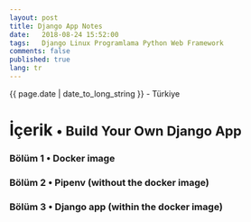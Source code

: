 ```yaml
---
layout: post
title: Django App Notes
date:   2018-08-24 15:52:00
tags:   Django Linux Programlama Python Web Framework
comments: false
published: true
lang: tr
---
```



<p class="meta">{{ page.date | date_to_long_string }} - Türkiye</p>

<style>
span {
    color:blue;
    cursor:pointer;
}
table {
    font-family: arial, sans-serif;
    border-collapse: collapse;
    width: 100%;
}

td, th {
    border: 1px solid #dddddd;
    text-align: left;
    padding: 8px;
}

tr:nth-child(even) {
    background-color: #dddddd;
}
</style>

<h1>İçerik <small>&bull; Build Your Own Django App</small></h1>

<h3><span onclick="show('Page1');"><a>Bölüm 1 &bull; Docker image</a></span></h3>
<h3><span onclick="show('Page2');"><a>Bölüm 2 &bull; Pipenv (without the docker image)</a></span></h3>
<h3><span onclick="show('Page3');"><a>Bölüm 3 &bull; Django app (within the docker image)</a></span></h3>
<br>

<div class="teaser clearfix"></div>

<div id="Page1" class="page" style="display:none">
<hr> 
/* docker kurulumunun denetlenmesi*/
<hr><br
<pre><code data-language='bash'>sudo systemctl status docker</code></pre>
<pre><code data-language='bash'>sudo systemctl enable docker</code></pre>
<pre><code data-language='bash'>sudo systemctl start docker</code></pre> 
<br><hr>
/* docker imajının indirilmesi*/
<hr><br

<p><code data-language='bash'>
sudo docker run --net="host" </code>
<code data-language='bash'>-v /home/$USER:/home/$USER</code> 
<code data-language='bash'>-v /var/cache/pisi/archives:/var/cache/pisi/archives</code> <code data-language='bash'>-v /var/cache/pisi/packages:/var/cache/pisi/packages</code> <code data-language='bash'>-itd --security-opt=seccomp:unconfined </code>
<code data-language='bash'>ertugerata/pisi-chroot-beta bash</code></p>
<hr>
 /* docker container çalıştırılması*/
<hr><br

<pre><code data-language='bash'>sudo docker ps</code></pre>
<pre><code data-language='bash'>sudo docker attach container_name</code></pre>
<br><hr>
 /* depo ve servislerin aktif hale getirilmesi*/
<hr><br

<pre><code data-language='bash'>pisi ar beta http://ciftlik.pisilinux.org/2.0-Beta.1/pisi-index.xml.xz</code></pre>
<p><code data-language='bash'>service dbus start && pisi it gawk --ignore-dependency && pisi ur && pisi up -dvsy && pisi it python-devel openssl-devel git pip nodejs -y</code></p>
<pre><code data-language='bash'>pisi it gawk --ignore-dependency</code></pre>
<br><hr>
 /* docker container silimi*/
<hr><br
<pre><code data-language='bash'>sudo docker stop container_name</code></pre>
<pre><code data-language='bash'>sudo docker rm container_name</code></pre>
</div>

<div class="teaser clearfix"></div>

<div id="Page2" class="page" style="display:none">
<pre><code data-language='bash'>pipenv install django==2.0.4</code></pre>
<pre><code data-language='bash'>pipenv shell</code></pre>
<pre><code data-language='bash'>git clone https://github.com/PrettyPrinted/weather_app_django_scotch.git</code></pre>
<pre><code data-language='bash'>cd weather_app_django_scotch/the_weather/</code></pre>
<pre><code data-language='bash'>python manage.py createsuperuser</code></pre>
<pre><code data-language='bash'>python manage.py runserver</code></pre>
</div>
 
<div class="teaser clearfix"></div>

<div id="Page3" class="page" style="display:none">
<pre><code data-language='bash'>pip install django==1.8</code></pre>
<pre><code data-language='bash'>pip install npm</code></pre>
<pre><code data-language='bash'>pip install --upgrade git+https://github.com/mysteryjeans/doorsale.git#egg=Doorsale</code></pre>
<pre><code data-language='bash'>git clone https://github.com/mysteryjeans/doorsale-demo.git</code></pre>
<pre><code data-language='bash'>npm install -g less yuglify</code></pre>
<pre><code data-language='bash'>cd doorsale-demo</code></pre>
<pre><code data-language='bash'>python manage.py runserver</code></pre>
<pre><code data-language='bash'>docker save container_name > /home/$USER/export.tar</code></pre>
<pre><code data-language='bash'>docker load < /home/$USER/export.tar</code></pre>
</div>
